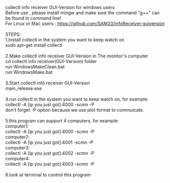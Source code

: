 collectl info receiver GUI-Version for windows users <br/>
Before use , please install mingw and make sure the command "g++" can be found in command line!<br/>
For Linux or Mac users : https://github.com/SAM33/infoReceiver-guiversion
<br/>
<br/>
STEPS:<br/>
1.Install collectl in the system you want to keep watch on
<br/>
sudo apt-get install collectl
<br/><br/>
2.Make collectl info receiver GUI-Version in The monitor's computer
<br/>
cd collectl info receiver(GUI-Version) folder
<br/>
run WindowsMakeClean.bat
<br/>
run WindowsMake.bat
<br/><br/>
3.Start collectl info receiver GUI-Version
<br/>
main_release.exe
<br/><br/>
4.run collectl in the system you want to keep watch on, for example:
<br/>
collectl -A [ip you just got]:4000 -scmn -P
<br/>
don't forget -P option because we use plot format to commuicate.
<br/><br/>
5.this program can support 4 computers, for example:
<br/>
computer1:
<br/>
collectl -A [ip you just got]:4000 -scmn -P
<br/>
computer2:
<br/>
collectl -A [ip you just got]:4001 -scmn -P
<br/>
computer3:
<br/>
collectl -A [ip you just got]:4002 -scmn -P
<br/>
computer4:
<br/>
collectl -A [ip you just got]:4003 -scmn -P
<br/><br/>
6.look at terminal to control this program
<br/><br/>

